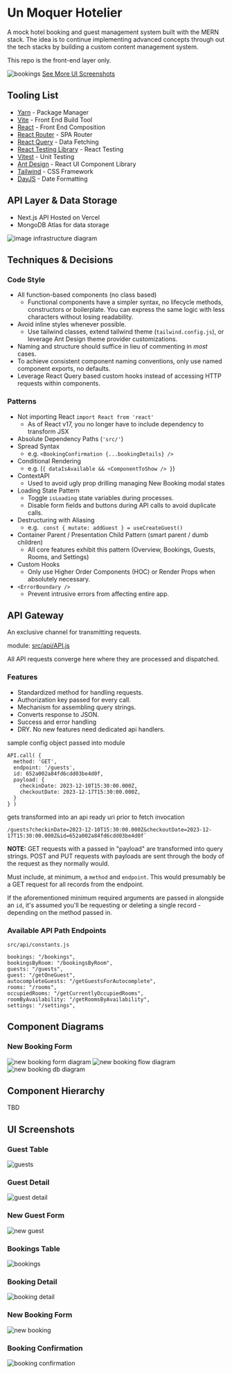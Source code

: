# Un Moquer Hotelier

A mock hotel booking and guest management system built with the MERN stack. The idea is to continue implementing advanced concepts through out the tech stacks by building a custom content management system.

This repo is the front-end layer only.

![bookings](./docs/ui/Bookings.png)
[See More UI Screenshots](#ui-screenshots)

## Tooling List

- [Yarn](https://yarnpkg.com/) - Package Manager
- [Vite](https://vitejs.dev/) - Front End Build Tool
- [React](https://react.dev/) - Front End Composition
- [React Router](https://github.com/remix-run/react-router#readme) - SPA Router
- [React Query](https://tanstack.com/query/v4/docs/react/overview) - Data Fetching
- [React Testing Library](https://testing-library.com/) - React Testing
- [Vitest](https://vitest.dev/) - Unit Testing
- [Ant Design](https://ant.design/) - React UI Component Library
- [Tailwind](https://tailwindcss.com/) - CSS Framework
- [DayJS](https://day.js.org/) - Date Formatting

## API Layer & Data Storage

- Next.js API Hosted on Vercel
- MongoDB Atlas for data storage

![image infrastructure diagram](./docs/UnMoquerHotelier-Infrastructure.jpg)

## Techniques & Decisions

### Code Style

- All function-based components (no class based)
  - Functional components have a simpler syntax, no lifecycle methods, constructors or boilerplate. You can express the same logic with less characters without losing readability.
- Avoid inline styles whenever possible.
  - Use tailwind classes, extend tailwind theme (`tailwind.config.js`), or leverage Ant Design theme provider customizations.
- Naming and structure should suffice in lieu of commenting in _most_ cases.
- To achieve consistent component naming conventions, only use named component exports, no defaults.
- Leverage React Query based custom hooks instead of accessing HTTP requests within components.

### Patterns

- Not importing React `import React from 'react'`
  - As of React v17, you no longer have to include dependency to transform JSX
- Absolute Dependency Paths (`'src/'`)
- Spread Syntax
  - e.g. `<BookingConfirmation {...bookingDetails} />`
- Conditional Rendering
  - e.g. (`{ dataIsAvailable && <ComponentToShow /> }`)
- ContextAPI
  - Used to avoid ugly prop drilling managing New Booking modal states
- Loading State Pattern
  - Toggle `isLoading` state variables during processes.
  - Disable form fields and buttons during API calls to avoid duplicate calls.
- Destructuring with Aliasing
  - e.g. ` const { mutate: addGuest } = useCreateGuest()`
- Container Parent / Presentation Child Pattern (smart parent / dumb children)
  - All core features exhibit this pattern (Overview, Bookings, Guests, Rooms, and Settings)
- Custom Hooks
  - Only use Higher Order Components (HOC) or Render Props when absolutely necessary.
- `<ErrorBoundary />`
  - Prevent intrusive errors from affecting entire app.

## API Gateway

An exclusive channel for transmitting requests.

module: [src/api/API.js](src/api/API.js)

All API requests converge here where they are processed and dispatched.

### Features

- Standardized method for handling requests.
- Authorization key passed for every call.
- Mechanism for assembling query strings.
- Converts response to JSON.
- Success and error handling
- DRY. No new features need dedicated api handlers.

sample config object passed into module

```
API.call( {
  method: 'GET',
  endpoint: '/guests',
  id: 652a002a84fd6cdd03be4d0f,
  payload: {
    checkinDate: 2023-12-10T15:30:00.000Z,
    checkoutDate: 2023-12-17T15:30:00.000Z,
  }
} )
```

gets transformed into an api ready uri prior to fetch invocation

```
/guests?checkinDate=2023-12-10T15:30:00.000Z&checkoutDate=2023-12-17T15:30:00.000Z&id=652a002a84fd6cdd03be4d0f`
```

**NOTE:** GET requests with a passed in "payload" are transformed into query strings. POST and PUT requests with payloads are sent through the body of the request as they normally would.

Must include, at minimum, a `method` and `endpoint`. This would presumably be a GET request for all records from the endpoint.

If the aforementioned minimum required arguments are passed in alongside an `id`, it's assumed you'll be requesting or deleting a single record - depending on the method passed in.

### Available API Path Endpoints

`src/api/constants.js`

```
bookings: "/bookings",
bookingsByRoom: "/bookingsByRoom",
guests: "/guests",
guest: "/getOneGuest",
autocompleteGuests: "/getGuestsForAutocomplete",
rooms: "/rooms",
occupiedRooms: "/getCurrentlyOccupiedRooms",
roomByAvailability: "/getRoomsByAvailability",
settings: "/settings",
```

## Component Diagrams

### New Booking Form

![new booking form diagram](./docs/UnMoquerHotelier-NewBooking.jpg)
![new booking flow diagram](./docs/UnMoquerHotelier-NewBookingFlow.jpg)
![new booking db diagram](./docs/UnMoquerHotelier-NewBookingDBUpdates.jpg)

## Component Hierarchy

TBD

## UI Screenshots

### Guest Table

![guests](./docs/ui/Guests.png)

### Guest Detail

![guest detail](./docs/ui/GuestDetail.png)

### New Guest Form

![new guest](./docs/ui/NewGuest.png)

### Bookings Table

![bookings](./docs/ui/Bookings.png)

### Booking Detail

![booking detail](./docs/ui/BookingDetails.png)

### New Booking Form

![new booking](./docs/ui/NewBooking.png)

### Booking Confirmation

![booking confirmation](./docs/ui/BookingConfirmation.png)

```

```
